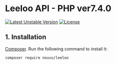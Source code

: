 Leeloo API - PHP ver7.4.0
=================
[![Latest Unstable Version](https://poser.pugx.org/nouvu/leeloo/v/stable)](https://packagist.org/packages/nouvu/leeloo) [![License](https://poser.pugx.org/nouvu/leeloo/license)](//packagist.org/packages/nouvu/leeloo)

## 1. Installation
[Composer](http://getcomposer.org). Run the following command to install it:
```sh
composer require nouvu/leeloo
```
